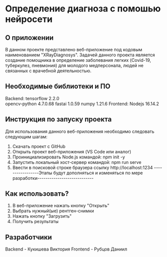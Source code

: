 # Определение диагноза с помошью нейросети
## О приложении
В данном проекте представлено веб-приложение под кодовым наименованием "XRayDiagnosys". 
Задачей данного проекта является создание помощника в определение заболевания легких (Covid-19, туберкулез, пневмония) для молодого медперсонала, людей не связанных с врачебной деятельностью.
## Необходимые библиотеки и ПО
Backend:
tensorflow  2.2.0  
opencv-python 4.7.0.68
fastai  1.0.59
numpy 1.21.6
Frontend:
Nodejs 16.14.2
## Инструкция по запуску проекта
Для использования данного веб-приложения необходимо следовать следующим шагам:
1) Скачать проект с GitHub
2) Открыть проект веб-приложения (VS Code или аналог)
3) Проинициализировать Node.js командой: npm init -y
4) Запустить локальный хост-сервер командой: npm run serve
5) Ввести в поисковой строке браузера ссылку http://localhost:1234
-----------------Этапы будут дополняться и изменяться по мере разработки----------------------------
## Как использовать?
1) В веб-приложение нажать кнопку "Открыть"
2) Выбрать нужный(ые) рентген-снимки
3) Нажать кнопку "Загрузить"
4) Получить результаты
## Разработчики
Backend - Кукишева Виктория
Frontend - Рубцов Даниил
